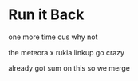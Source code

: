 # Run it Back

one more time cus why not

the meteora x rukia linkup go crazy

already got sum on this so we merge&#x20;
